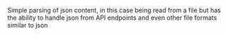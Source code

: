 Simple parsing of json content, in this case being read from a file
but has the ability to handle json from API endpoints and even other
file formats similar to json
